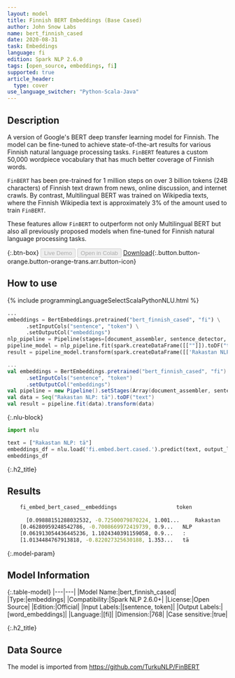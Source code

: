 ```yaml
---
layout: model
title: Finnish BERT Embeddings (Base Cased)
author: John Snow Labs
name: bert_finnish_cased
date: 2020-08-31
task: Embeddings
language: fi
edition: Spark NLP 2.6.0
tags: [open_source, embeddings, fi]
supported: true
article_header:
  type: cover
use_language_switcher: "Python-Scala-Java"
---
```


## Description
A version of Google's BERT deep transfer learning model for Finnish. The model can be fine-tuned to achieve state-of-the-art results for various Finnish natural language processing tasks. `FinBERT` features a custom 50,000 wordpiece vocabulary that has much better coverage of Finnish words.

`FinBERT` has been pre-trained for 1 million steps on over 3 billion tokens (24B characters) of Finnish text drawn from news, online discussion, and internet crawls. By contrast, Multilingual BERT was trained on Wikipedia texts, where the Finnish Wikipedia text is approximately 3% of the amount used to train `FinBERT`.

These features allow `FinBERT` to outperform not only Multilingual BERT but also all previously proposed models when fine-tuned for Finnish natural language processing tasks.

{:.btn-box}
<button class="button button-orange" disabled>Live Demo</button>
<button class="button button-orange" disabled>Open in Colab</button>
[Download](https://s3.amazonaws.com/auxdata.johnsnowlabs.com/public/models/bert_finnish_cased_fi_2.6.0_2.4_1598896927571.zip){:.button.button-orange.button-orange-trans.arr.button-icon}

## How to use

<div class="tabs-box" markdown="1">

{% include programmingLanguageSelectScalaPythonNLU.html %}

```python
...
embeddings = BertEmbeddings.pretrained("bert_finnish_cased", "fi") \
      .setInputCols("sentence", "token") \
      .setOutputCol("embeddings")
nlp_pipeline = Pipeline(stages=[document_assembler, sentence_detector, tokenizer, embeddings])
pipeline_model = nlp_pipeline.fit(spark.createDataFrame([[""]]).toDF("text"))
result = pipeline_model.transform(spark.createDataFrame([['Rakastan NLP: tä']], ["text"]))
```

```scala
...
val embeddings = BertEmbeddings.pretrained("bert_finnish_cased", "fi")
      .setInputCols("sentence", "token")
      .setOutputCol("embeddings")
val pipeline = new Pipeline().setStages(Array(document_assembler, sentence_detector, tokenizer, embeddings))
val data = Seq("Rakastan NLP: tä").toDF("text")
val result = pipeline.fit(data).transform(data)
```

{:.nlu-block}
```python
import nlu

text = ["Rakastan NLP: tä"]
embeddings_df = nlu.load('fi.embed.bert.cased.').predict(text, output_level='token')
embeddings_df
```

</div>

{:.h2_title}
## Results
```bash
	fi_embed_bert_cased__embeddings	                  token
		
      [0.09888151288032532, -0.72500079870224, 1.001... 	Rakastan
 	[0.46280959248542786, -0.7008669972419739, 0.9... 	NLP
 	[0.061913054436445236, 1.1024340391159058, 0.9... 	:
 	[1.0134484767913818, -0.822027325630188, 1.353... 	tä
```


{:.model-param}
## Model Information

{:.table-model}
|---|---|
|Model Name:|bert_finnish_cased|
|Type:|embeddings|
|Compatibility:|Spark NLP 2.6.0+|
|License:|Open Source|
|Edition:|Official|
|Input Labels:|[sentence, token]|
|Output Labels:|[word_embeddings]|
|Language:|[fi]|
|Dimension:|768|
|Case sensitive:|true|

{:.h2_title}
## Data Source
The model is imported from https://github.com/TurkuNLP/FinBERT
